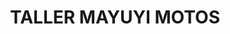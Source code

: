 ---
title: "TALLER MAYUYI MOTOS"
url: /santander-de-quilichao/taller-mayuyi-motos/
shop: reparación de automóviles
---